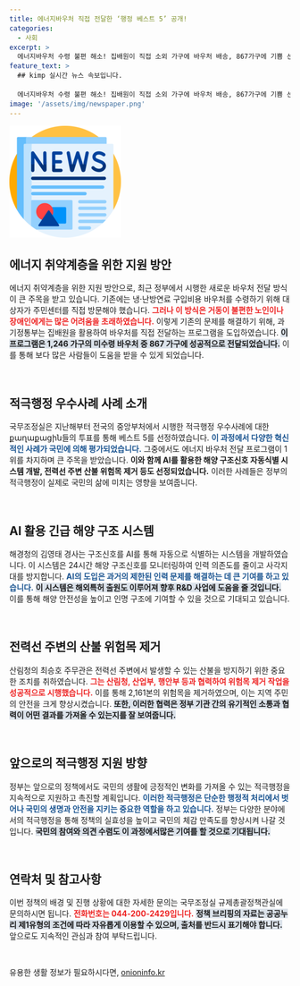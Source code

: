 ```yaml
---
title: 에너지바우처 직접 전달한 ‘행정 베스트 5’ 공개!
categories:
  - 사회
excerpt: >
  에너지바우처 수령 불편 해소! 집배원이 직접 소외 가구에 바우처 배송, 867가구에 기쁨 선사. 국민이 선정한 적극행정 베스트5에서 1위에 올라! 이 사례의 힘을 알아보세요.
feature_text: >
  ## kimp 실시간 뉴스 속보입니다.

  에너지바우처 수령 불편 해소! 집배원이 직접 소외 가구에 바우처 배송, 867가구에 기쁨 선사. 국민이 선정한 적극행정 베스트5에서 1위에 올라! 이 사례의 힘을 알아보세요.
image: '/assets/img/newspaper.png'
---
```


<p><img src="/assets/img/newspaper.png" alt="kimplant 속보" /></p>

<h2 data-ke-size="size26">에너지 취약계층을 위한 지원 방안</h2>

<p data-ke-size="size16">에너지 취약계층을 위한 지원 방안으로, 최근 정부에서 시행한 새로운 바우처 전달 방식이 큰 주목을 받고 있습니다. 기존에는 냉·난방연료 구입비용 바우처를 수령하기 위해 대상자가 주민센터를 직접 방문해야 했습니다. <b><span style="color: #ee2323;">그러나 이 방식은 거동이 불편한 노인이나 장애인에게는 많은 어려움을 초래하였습니다.</span></b> 이렇게 기존의 문제를 해결하기 위해, 과기정통부는 집배원을 활용하여 바우처를 직접 전달하는 프로그램을 도입하였습니다. <b><span style="background-color: #21538527;">이 프로그램은 1,246 가구의 미수령 바우처 중 867 가구에 성공적으로 전달되었습니다.</span></b> 이를 통해 보다 많은 사람들이 도움을 받을 수 있게 되었습니다.</p>

<p data-ke-size="size16">&nbsp;</p>

<h2 data-ke-size="size26">적극행정 우수사례 사례 소개</h2>

<p data-ke-size="size16">국무조정실은 지난해부터 전국의 중앙부처에서 시행한 적극행정 우수사례에 대한 քաղաքացին들의 투표를 통해 베스트 5를 선정하였습니다. <b><span style="color: #1a5490;">이 과정에서 다양한 혁신적인 사례가 국민에 의해 평가되었습니다.</span></b> 그중에서도 에너지 바우처 전달 프로그램이 1위를 차지하며 큰 주목을 받았습니다. <b><span style="ee2323;">이와 함께 AI를 활용한 해양 구조신호 자동식별 시스템 개발, 전력선 주변 산불 위험목 제거 등도 선정되었습니다.</span></b> 이러한 사례들은 정부의 적극행정이 실제로 국민의 삶에 미치는 영향을 보여줍니다.</p>

<p data-ke-size="size16">&nbsp;</p>

<h2 data-ke-size="size26">AI 활용 긴급 해양 구조 시스템</h2>

<p data-ke-size="size16">해경청의 김영태 경사는 구조신호를 AI를 통해 자동으로 식별하는 시스템을 개발하였습니다. 이 시스템은 24시간 해양 구조신호를 모니터링하여 인력 의존도를 줄이고 사각지대를 방지합니다. <b><span style="color: #1a5490;">AI의 도입은 과거의 제한된 인력 문제를 해결하는 데 큰 기여를 하고 있습니다.</span></b> <b><span style="background-color: #21538527;">이 시스템은 해외특허 출원도 이루어져 향후 R&D 사업에 도움을 줄 것입니다.</span></b> 이를 통해 해양 안전성을 높이고 인명 구조에 기여할 수 있을 것으로 기대되고 있습니다.</p>

<p data-ke-size="size16">&nbsp;</p>

<h2 data-ke-size="size26">전력선 주변의 산불 위험목 제거</h2>

<p data-ke-size="size16">산림청의 최승호 주무관은 전력선 주변에서 발생할 수 있는 산불을 방지하기 위한 중요한 조치를 취하였습니다. <b><span style="color: #ee2323;">그는 산림청, 산업부, 행안부 등과 협력하여 위험목 제거 작업을 성공적으로 시행했습니다.</span></b> 이를 통해 2,161본의 위험목을 제거하였으며, 이는 지역 주민의 안전을 크게 향상시켰습니다. <b><span style="background-color: #21538527;">또한, 이러한 협력은 정부 기관 간의 유기적인 소통과 협력이 어떤 결과를 가져올 수 있는지를 잘 보여줍니다.</span></b></p>

<p data-ke-size="size16">&nbsp;</p>

<h2 data-ke-size="size26">앞으로의 적극행정 지원 방향</h2>

<p data-ke-size="size16">정부는 앞으로의 정책에서도 국민의 생활에 긍정적인 변화를 가져올 수 있는 적극행정을 지속적으로 지원하고 촉진할 계획입니다. <b><span style="color: #1a5490;">이러한 적극행정은 단순한 행정적 처리에서 벗어나 국민의 생명과 안전을 지키는 중요한 역할을 하고 있습니다.</span></b> 정부는 다양한 분야에서의 적극행정을 통해 정책의 실효성을 높이고 국민의 체감 만족도를 향상시켜 나갈 것입니다. <b><span style="background-color: #21538527;">국민의 참여와 의견 수렴도 이 과정에서많은 기여를 할 것으로 기대됩니다.</span></b></p>

<p data-ke-size="size16">&nbsp;</p>

<h2 data-ke-size="size26">연락처 및 참고사항</h2>

<p data-ke-size="size16">이번 정책의 배경 및 진행 상황에 대한 자세한 문의는 국무조정실 규제총괄정책관실에 문의하시면 됩니다. <b><span style="color: #ee2323;">전화번호는 044-200-2429입니다.</span></b> <b><span style="background-color: #21538527;">정책 브리핑의 자료는 공공누리 제1유형의 조건에 따라 자유롭게 이용할 수 있으며, 출처를 반드시 표기해야 합니다.</span></b> 앞으로도 지속적인 관심과 참여 부탁드립니다.</p> 

<p data-ke-size="size16">&nbsp;</p>
유용한 생활 정보가 필요하시다면, <a href="https://onioninfo.kr" rel="dofollow">onioninfo.kr</a>


